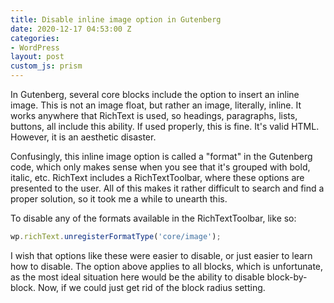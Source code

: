 ```yaml
---
title: Disable inline image option in Gutenberg
date: 2020-12-17 04:53:00 Z
categories:
- WordPress
layout: post
custom_js: prism
---
```


In Gutenberg, several core blocks include the option to insert an inline image. This is not an image float, but rather an image, literally, inline. It works anywhere that RichText is used, so headings, paragraphs, lists, buttons, all include this ability. If used properly, this is fine. It's valid HTML. However, it is an aesthetic disaster.

Confusingly, this inline image option is called a "format" in the Gutenberg code, which only makes sense when you see that it's grouped with bold, italic, etc. RichText includes a RichTextToolbar, where these options are presented to the user. All of this makes it rather difficult to search and find a proper solution, so it took me a while to unearth this.

To disable any of the formats available in the RichTextToolbar, like so:

```js
wp.richText.unregisterFormatType('core/image');
```

I wish that options like these were easier to disable, or just easier to learn how to disable. The option above applies to all blocks, which is unfortunate, as the most ideal situation here would be the ability to disable block-by-block. Now, if we could just get rid of the block radius setting.